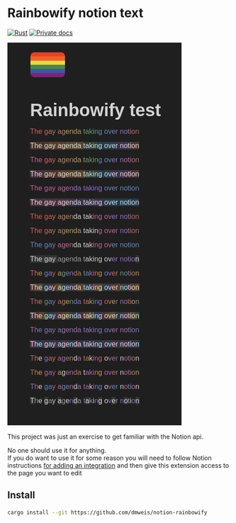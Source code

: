 # Rainbowify notion text

[![Rust](https://github.com/dmweis/notion-rainbowify/workflows/Rust/badge.svg)](https://github.com/dmweis/notion-rainbowify/actions)
[![Private docs](https://github.com/dmweis/notion-rainbowify/workflows/Deploy%20Docs%20to%20GitHub%20Pages/badge.svg)](https://davidweis.dev/notion-rainbowify/notion_rainbowify/index.html)

![Rainbow text in notion](images/notion_rainbowify.jpeg)

This project was just an exercise to get familiar with the Notion api.  

No one should use it for anything.  
If you do want to use it for some reason you will need to follow Notion instructions [for adding an integration](https://www.notion.so/help/create-integrations-with-the-notion-api) and then give this extension access to the page you want to edit

## Install

```bash
cargo install --git https://github.com/dmweis/notion-rainbowify
```
